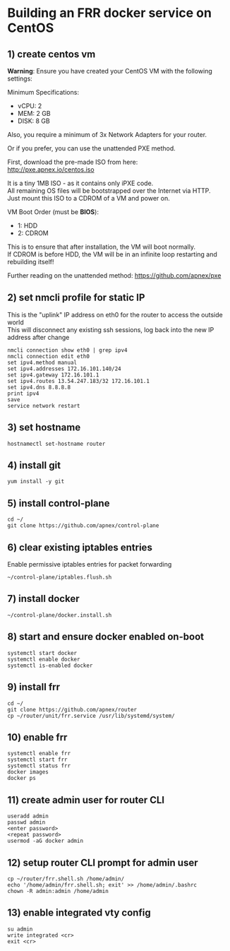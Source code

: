 # Building an FRR docker service on CentOS
## 1) create centos vm
**Warning**: Ensure you have created your CentOS VM with the following settings:  

Minimum Specifications:  
- vCPU: 2  
- MEM: 2 GB  
- DISK: 8 GB  

Also, you require a minimum of 3x Network Adapters for your router.

Or if you prefer, you can use the unattended PXE method.  

First, download the pre-made ISO from here:  
http://pxe.apnex.io/centos.iso

It is a tiny 1MB ISO - as it contains only iPXE code.  
All remaining OS files will be bootstrapped over the Internet via HTTP.  
Just mount this ISO to a CDROM of a VM and power on.  

VM Boot Order (must be **BIOS**):  
- 1: HDD  
- 2: CDROM

This is to ensure that after installation, the VM will boot normally.  
If CDROM is before HDD, the VM will be in an infinite loop restarting and rebuilding itself!

Further reading on the unattended method: https://github.com/apnex/pxe  

## 2) set nmcli profile for static IP
This is the "uplink" IP address on eth0 for the router to access the outside world  
This will disconnect any existing ssh sessions, log back into the new IP address after change
```
nmcli connection show eth0 | grep ipv4
nmcli connection edit eth0
set ipv4.method manual
set ipv4.addresses 172.16.101.140/24
set ipv4.gateway 172.16.101.1
set ipv4.routes 13.54.247.183/32 172.16.101.1 
set ipv4.dns 8.8.8.8
print ipv4
save
service network restart
```

## 3) set hostname
```
hostnamectl set-hostname router
```

## 4) install git
```
yum install -y git
```

## 5) install control-plane
```
cd ~/
git clone https://github.com/apnex/control-plane
```

## 6) clear existing iptables entries
Enable permissive iptables entries for packet forwarding
```
~/control-plane/iptables.flush.sh
```

## 7) install docker
```
~/control-plane/docker.install.sh
```

## 8) start and ensure docker enabled on-boot
```
systemctl start docker
systemctl enable docker
systemctl is-enabled docker
```

## 9) install frr
```
cd ~/
git clone https://github.com/apnex/router
cp ~/router/unit/frr.service /usr/lib/systemd/system/
```

## 10) enable frr
```
systemctl enable frr
systemctl start frr
systemctl status frr
docker images
docker ps
```

## 11) create admin user for router CLI
```
useradd admin
passwd admin
<enter password>
<repeat password>
usermod -aG docker admin
```

## 12) setup router CLI prompt for admin user
```
cp ~/router/frr.shell.sh /home/admin/
echo '/home/admin/frr.shell.sh; exit' >> /home/admin/.bashrc
chown -R admin:admin /home/admin
```

## 13) enable integrated vty config
```
su admin
write integrated <cr>
exit <cr>
```
